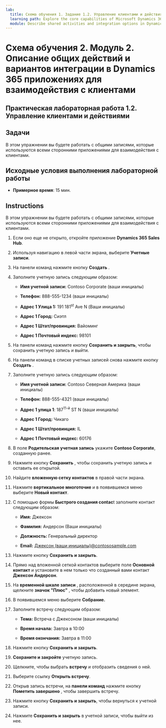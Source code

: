 ```yaml
---
lab:
  title: Схема обучения 1. Задание 1.2. Управление клиентами и действиями
  learning path: Explore the core capabilities of Microsoft Dynamics 365 customer engagement apps
  module: Describe shared activities and integration options in Dynamics 365 customer engagement apps
---
```


Схема обучения 2. Модуль 2. Описание общих действий и вариантов интеграции в Dynamics 365 приложениях для взаимодействия с клиентами
========================

## Практическая лабораторная работа 1.2. Управление клиентами и действиями

## Задачи

В этом упражнении вы будете работать с общими записями, которые используются всеми сторонними приложениями для взаимодействия с клиентами. 

## Исходные условия выполнения лабораторной работы

  - **Примерное время**: 15 мин.

## Instructions

В этом упражнении вы будете работать с общими записями, которые используются всеми сторонними приложениями для взаимодействия с клиентами. 

1. Если оно еще не открыто, откройте приложение **Dynamics 365 Sales Hub**.

2. Используя навигацию в левой части экрана, выберите **Учетные записи**.

3. На панели команд нажмите кнопку **Создать** .

4. Заполните учетную запись следующим образом:

    - **Имя учетной записи:** Contoso Corporate (ваши инициалы)

    - **Телефон:** 888-555-1234 (ваши инициалы)

    - **Адрес 1 Улица 1:** 191 181<sup data-htmlnode="">st</sup> Ave N (Ваши инициалы)

    - **Адрес 1 Город:** Сиэтл

    - **Адрес 1 Штат/провинция:** Вайоминг

    - **Адрес 1 Почтовый индекс:** 98101

5. На панели команд нажмите кнопку **Сохранить и закрыть**, чтобы сохранить учетную запись и выйти.

6. На панели команд в списке учетных записей снова нажмите кнопку **Создать** .

7. Заполните учетную запись следующим образом:

    - **Имя учетной записи:** Contoso Северная Америка (ваши инициалы)

    - **Телефон:** 888-555-4321 (ваши инициалы)

    - **Адрес 1 улица 1**: 187<sup data-htmlnode="">11-й</sup> ST N (ваши инициалы)

    - **Адрес 1 Город:** Чикаго

    - **Адрес 1 Штат/провинция:** IL

    - **Адрес 1 Почтовый индекс:** 60176

8. В поле **Родительская учетная запись** укажите **Contoso Corporate**, созданную ранее.

9. Нажмите кнопку **Сохранить** , чтобы сохранить учетную запись и оставить ее открытой.

10. Найдите **вложенную сетку контактов** в правой части экрана.

11. Нажмите **вертикальное многоточие** и в появившемся меню выберите **Новый контакт**.

12. С помощью формы **Быстрого создания contac**t заполните контакт следующим образом:

    - **Имя:** Джексон

    - **Фамилия:** Андерсон (Ваши инициалы)

    - **Должность:** Генеральный директор

    - **Email:** [Джексон (ваши инициалы)@contososample.com](mailto:Jackson@contososample.com)

13. Нажмите кнопку **Сохранить и закрыть**.

14. Прямо над вложенной сеткой контактов выберите поле **Основной контакт** и установите в нем только что созданный вами контакт **Джексон Андерсон**.

15. На **временной шкале записи** , расположенной в середине экрана, щелкните **значок "Плюс"** , чтобы добавить новый элемент.

16. В появившемся меню выберите **Собрание.**

17. Заполните встречу следующим образом:

    - **Тема:** Встреча с Джексоном (ваши инициалы)

    - **Время начала:** Завтра в 10:00

    - **Время окончания:** Завтра в 11:00

18. Нажмите кнопку **Сохранить и закрыть**.

19. **Сохраните и закройте** учетную запись.

20. Щелкните, чтобы выбрать **встречу** и отобразить сведения о ней.

21. Выберите ссылку **Открыть встречу**.

22. Открыв запись встречи, на **панели команд** нажмите кнопку **Пометить завершено** , чтобы завершить встречу.

23. Нажмите кнопку **Сохранить и закрыть**, чтобы вернуться к учетной записи.

24. Нажмите **Сохранить и закрыть** в учетной записи, чтобы выйти из нее.
